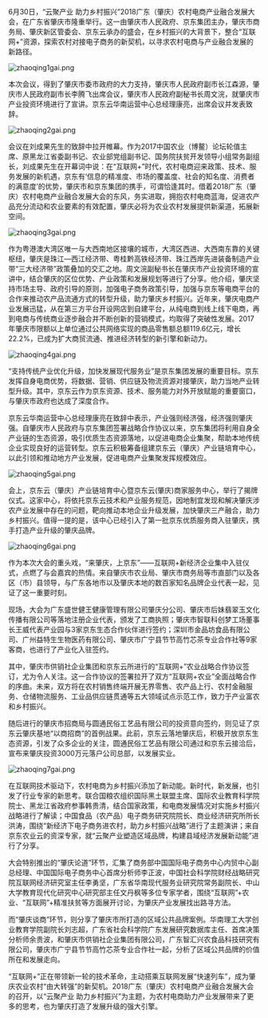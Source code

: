 6月30日，“云聚产业 助力乡村振兴”2018广东（肇庆）农村电商产业融合发展大会，在广东省肇庆市隆重举行。这一由肇庆市人民政府、京东集团主办，肇庆市商务局、肇庆新区管委会、京东云承办的盛会，在乡村振兴的大背景下，整合“互联网+”资源，探索农村对接电子商务的新契机，以寻求农村电商与产业融合发展的新路径。

![zhaoqing1gai.png]()

本次会议，得到了肇庆市委市政府的大力支持，肇庆市人民政府副市长江森源，肇庆市人民政府副市长李腾飞出席会议，肇庆市人民政府副秘书长周文浣，就肇庆市产业投资环境进行了宣讲。京东云华南运营中心总经理康亮，出席会议并发表致辞。

![zhaoqing2gai.png]()

会议在刘成果先生的致辞中拉开帷幕。作为2017中国农业（博鳌）论坛轮值主席、原黑龙江省委副书记、农业部党组副书记、国务院扶贫开发领导小组常务副组长，刘成果先生在开幕词中说：在“互联网+”时代，农村电商迎来政策、技术、服务发展的新机遇，京东有‘信息的精准度、市场的覆盖度、社会的知名度、消费者的满意度’的优势，肇庆市和京东集团的携手，可谓恰逢其时。借着2018广东（肇庆）农村电商产业融合发展大会的东风，务实进取，拥抱农村电商蓝海，促进农产品充分流动和农业要素的有效配置，肇庆必将为农业农村发展提供新渠道，拓展新空间。

![zhaoqing3gai.png]()

作为粤港澳大湾区唯一与大西南地区接壤的城市，大湾区西进、大西南东靠的关键枢纽，肇庆是珠江—西江经济带、粤桂黔高铁经济带、珠江西岸先进装备制造产业带“三大经济带”政策叠加的交汇之地。周文浣副秘书长在肇庆市产业投资环境的宣讲中，结合肇庆的区位优势、产业政策和发展规划等进行了分享。他介绍，肇庆坚持市场主导、政府引导的原则，加强电子商务政策引导，加强与京东等电商平台的合作来推动农产品流通方式的转型升级，助力肇庆乡村振兴。近年来，肇庆电商产业发展迅猛，从在第三方平台开设网店到自建平台，从纯电商到线上线下电商，再到电商与传统商业逐步融合并不断创新的营销模式，均取得了突破性发展。2017年肇庆市限额以上单位通过公共网络实现的商品零售额总额119.6亿元，增长22.2%，已成为扩大商贸流通、推进经济转型的新引擎和新动力。

![zhaoqing4gai.png]()

“支持传统产业优化升级，加快发展现代服务业”是京东集团发展的重要目标。京东发挥自身电商优势，将数据、营销、供应链及物流资源对接肇庆，助力当地产业转型升级。其中，京东云作为京东资源、技术、服务能力对外开放赋能的重要窗口，与肇庆市政府也达成了深度合作。

京东云华南运营中心总经理康亮在致辞中表示，产业强则经济强，经济强则肇庆强。自肇庆市人民政府与京东集团签署战略合作协议以来，京东集团将利用自身全产业链的生态资源，吸引优质生态资源落地，以促进电商企业集聚，帮助本地传统企业实现良好的运营转型。京东云积极筹备组建京东云（肇庆）产业链培育中心，以此引领和推动地方产业发展，促进电商产业集聚发挥规模效应。

![zhaoqing5gai.png]()

会上，京东云（肇庆）产业链培育中心暨京东云(肇庆)商家服务中心，举行了揭牌仪式。这家中心，将依托京东云技术和产业服务规范，因地制宜发现和解决肇庆涉农产业发展中存在的问题，靶向推动本地企业升级发展，加快肇庆三产融合，助力乡村振兴。值得一提的是，该中心已经引入了第一批京东优质服务商入驻肇庆，携手打造产业升级的肇庆品牌。

![zhaoqing6gai.png]()

作为本次大会的重头戏，“来肇庆，上京东”——互联网+新经济企业集中入驻仪式，点燃了与会嘉宾的热情。来自肇庆市农业局、肇庆市商务局等市直部门以及各区（市）县领导，与广东各地市以及肇庆本地的数百家知名品牌企业代表一起，见证了这一重要时刻。

现场，大会为广东盛世健王健康管理有限公司肇庆分公司、肇庆市后妹翡翠玉文化传播有限公司等落地注册企业代表，颁发了工商执照；肇庆市智联科创梦工场董事长王威代表产业园与3家京东生态合作伙伴进行签约；深圳市金品坊食品有限公司、广州益特生生物医药有限公司、肇庆市广宁县节节高竹芯茶专业合作社等9家客商，也进行了产业化入驻签约。

其中，肇庆市供销社企业集团和京东云所进行的“互联网+”农业战略合作协议签订，尤为令人关注。这一合作协议的签署拉开了双方“互联网+农业”全面战略合作的序曲。未来，双方将在农村销售终端开展无界零售、农产品上行、农村金融服务、仓储物流服务、工业品供应链贯通等五大领域试点示范工作，致力于产业富农和乡村振兴。

随后进行的肇庆市招商局与圆通民俗工艺品有限公司的投资意向签约，则见证了京东云肇庆基地“以商招商”的首例战果。此前，京东云落地肇庆后，积极开放京东生态资源，引发了众多企业的关注，圆通民俗工艺品有限公司通过和京东云接洽后，宣布来肇庆投资3000万元落户公司总部，以发展实业。

![zhaoqing7gai.png]()

在互联网技术驱动下，农村电商为乡村振兴添加了新动能。新时代，新发展，也引发了行业专家的新思考。联合国粮农组织国际黑土联盟主席、国际农业教育科学院院士、黑龙江省政府参事韩贵清，结合国家政策，和电商发展情况对实施乡村振兴战略进行了解读；中国食品（农产品）电子商务研究院院长、商业经济研究所所长洪涛，围绕“新经济下电子商务进农村，助力乡村振兴战略”进行了主题演讲；来自京东农业云的资深专家，就“云聚产业塑造区域品牌，构建县域经济发展新动能”进行了分享。

大会特别推出的“肇庆论道”环节，汇集了商务部中国国际电子商务中心内贸中心副总经理、中国国际电子商务中心首席分析师李正波，中国社会科学院财经战略研究院互联网经济研究室主任李勇坚，广东省华南现代服务业研究院常务副院长、中山大学教育现代化研究中心研究部主任文丹枫等多位专家学者，围绕“互联网”+农业、“互联网”+精准扶贫等方面展开讨论，为肇庆产业发展找出路寻方法。

而“肇庆谈商”环节，则分享了肇庆市所打造的区域公共品牌案例。华南理工大学创业教育学院副院长刘志超，广东省社会科学院广东发展研究数据库主任、首席决策分析师余贵波，和肇庆市供销社企业集团有限公司，广东智汇兴农食品科技研究有限公司，肇庆市广宁县节节高竹芯茶专业合作社一起，分析了区域公共品牌的价值所在和发展走向。

“互联网+”正在带领新一轮的技术革命，主动搭乘互联网发展“快速列车”，成为肇庆农业农村“由大转强”的新契机。2018广东（肇庆）农村电商产业融合发展大会的召开，以“云聚产业 助力乡村振兴”为主题，为农村电商助力产业发展带来了更多的思考，也为肇庆打造了发展升级的强大引擎。